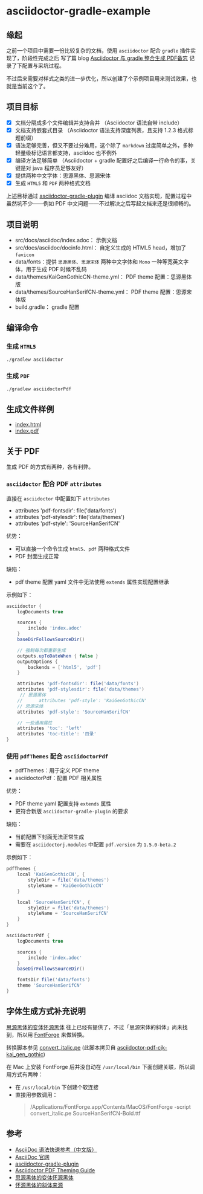 # asciidoctor-gradle-example

## 缘起

之前一个项目中需要一份比较复杂的文档，使用 `asciidoctor` 配合 `gradle` 插件实现了，阶段性完成之后
写了篇 blog [Asciidoctor 与 gradle 整合生成 PDF备忘](https://my.oschina.net/someok/blog/3078678)
记录了下配置与采坑过程。

不过后来需要对样式之类的进一步优化，所以创建了个示例项目用来测试效果，也就是当前这个了。

## 项目目标

- [X] 文档分隔成多个文件编辑并支持合并 （Asciidoctor 语法自带 include）
- [X] 文档支持嵌套式目录 （Asciidoctor 语法支持深度列表，且支持 1.2.3 格式标题前缀）
- [X] 语法足够完善，但又不要过分难用，这个除了 `markdown` 过度简单之外，多种轻量级标记语言都支持，asciidoc 也不例外
- [X] 编译方法足够简单 （Asciidoctor + gradle 配置好之后编译一行命令的事，关键是对 java 程序员足够友好）
- [X] 提供两种中文字体：思源黑体、思源宋体
- [X] 生成 `HTML5` 和 `PDF` 两种格式文档

上述目标通过 [asciidoctor-gradle-plugin](https://github.com/asciidoctor/asciidoctor-gradle-plugin)
编译 asciidoc 文档实现，配置过程中虽然坑不少——例如 PDF 中文问题——不过解决之后写起文档来还是很顺畅的。

## 项目说明

- src/docs/asciidoc/index.adoc： 示例文档
- src/docs/asciidoc/docinfo.html： 自定义生成的 HTML5 head，增加了 `favicon`
- data/fonts：提供 `思源黑体`、`思源宋体` 两种中文字体和 `Mono` 一种等宽英文字体，用于生成 PDF 时候不乱码
- data/themes/KaiGenGothicCN-theme.yml： PDF theme 配置：思源黑体版
- data/themes/SourceHanSerifCN-theme.yml： PDF theme 配置：思源宋体版
- build.gradle： gradle 配置

## 编译命令

### 生成 `HTML5`
```bash
./gradlew asciidoctor
```

### 生成 `PDF`
```bash
./gradlew asciidoctorPdf
```

## 生成文件样例

- [index.html](https://someok.github.io/asciidoctor-gradle-example/)
- [index.pdf](https://someok.github.io/asciidoctor-gradle-example/index.pdf)

## 关于 PDF

生成 PDF 的方式有两种，各有利弊。

### `asciidoctor` 配合 PDF `attributes`
 
直接在 `asciidoctor` 中配置如下 `attributes`
- attributes 'pdf-fontsdir': file('data/fonts')
- attributes 'pdf-stylesdir': file('data/themes')
- attributes 'pdf-style': 'SourceHanSerifCN'

优势：

- 可以直接一个命令生成 `html5`、`pdf` 两种格式文件
- PDF 封面生成正常

缺陷：

- pdf theme 配置 yaml 文件中无法使用 `extends` 属性实现配置继承

示例如下：
```groovy
asciidoctor {
    logDocuments true

    sources {
        include 'index.adoc'
    }
    baseDirFollowsSourceDir()

    // 强制每次都重新生成
    outputs.upToDateWhen { false }
    outputOptions {
        backends = ['html5', 'pdf']
    }

    attributes 'pdf-fontsdir': file('data/fonts')
    attributes 'pdf-stylesdir': file('data/themes')
     // 思源黑体
    //      attributes 'pdf-style': 'KaiGenGothicCN'
    // 思源宋体
    attributes 'pdf-style': 'SourceHanSerifCN'

    // 一些通用属性
    attributes 'toc': 'left'
    attributes 'toc-title': '目录'
}
```

### 使用 `pdfThemes` 配合 `asciidoctorPdf`

- pdfThemes：用于定义 PDF theme
- asciidoctorPdf：配置 PDF 相关属性

优势：

- PDF theme yaml 配置支持 `extends` 属性
- 更符合新版 `asciidoctor-gradle-plugin` 的要求

缺陷：

- 当前配置下封面无法正常生成
- 需要在 `asciidoctorj.modules` 中配置 `pdf.version` 为 `1.5.0-beta.2`

示例如下：

```groovy
pdfThemes {
    local 'KaiGenGothicCN', {
        styleDir = file('data/themes')
        styleName = 'KaiGenGothicCN'
    }

    local 'SourceHanSerifCN', {
        styleDir = file('data/themes')
        styleName = 'SourceHanSerifCN'
    }
}

asciidoctorPdf {
    logDocuments true

    sources {
        include 'index.adoc'
    }
    baseDirFollowsSourceDir()

    fontsDir file('data/fonts')
    theme 'SourceHanSerifCN'
}

```

## 字体生成方式补充说明

[思源黑体的变体怀源黑体](https://github.com/minjiex/kaigen-gothic)
往上已经有提供了，不过「思源宋体的斜体」尚未找到，所以用 [FontForge](http://fontforge.github.io/en-US/)
来做转换。

转换脚本参见 [convert_italic.pe](./bin/convert_italic.pe)
(此脚本拷贝自 [asciidoctor-pdf-cjk-kai_gen_gothic](https://github.com/chloerei/asciidoctor-pdf-cjk-kai_gen_gothic/blob/v0.1.0-fonts/bin/convert_italic.pe))

在 Mac 上安装 FontForge 后并没自动在 `/usr/local/bin` 下面创建关联，所以调用方式有两种：
- 在 `/usr/local/bin` 下创建个软连接
- 直接用参数调用：
   > /Applications/FontForge.app/Contents/MacOS/FontForge -script convert_italic.pe SourceHanSerifCN-Bold.ttf


## 参考

- [AsciiDoc 语法快速参考（中文版）](https://asciidoctor.cn/docs/asciidoc-syntax-quick-reference/)
- [AsciiDoc 官网](https://asciidoctor.org/)
- [asciidoctor-gradle-plugin](https://github.com/asciidoctor/asciidoctor-gradle-plugin)
- [Asciidoctor PDF Theming Guide](https://github.com/asciidoctor/asciidoctor-pdf/blob/master/docs/theming-guide.adoc)
- [思源黑体的变体怀源黑体](https://github.com/minjiex/kaigen-gothic)
- [怀源黑体的斜体来源](https://github.com/chloerei/asciidoctor-pdf-cjk-kai_gen_gothic/releases/tag/v0.1.0-fonts)
